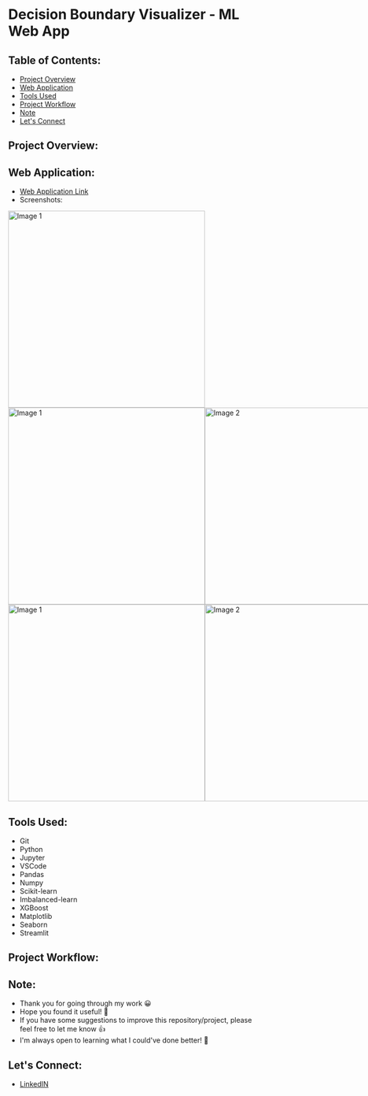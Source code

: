 # Decision Boundary Visualizer - ML Web App

## Table of Contents:
- [Project Overview](#project-overview)
- [Web Application](#web-application)
- [Tools Used](#tools-used)
- [Project Workflow](#project-workflow)
- [Note](#note)
- [Let's Connect](#lets-connect)

## Project Overview:

## Web Application:
- [Web Application Link](https://ml-decision-boundary-visualizer.streamlit.app/)
- Screenshots:
  
<div style="display:flex;">
    <img src="main.JPG" alt="Image 1" width="400" />
</div>

<div style="display:flex;">
    <img src="model-selection-1.JPG" alt="Image 1" width="400" />
    <img src="model-selection-2.JPG" alt="Image 2" width="400" />
</div>

<div style="display:flex;">
    <img src="model-eval-1.JPG" alt="Image 1" width="400" />
    <img src="model-eval-2.JPG" alt="Image 2" width="400" />
</div>

## Tools Used:
- Git
- Python
- Jupyter
- VSCode
- Pandas
- Numpy
- Scikit-learn
- Imbalanced-learn
- XGBoost
- Matplotlib
- Seaborn
- Streamlit

## Project Workflow:

## Note:
- Thank you for going through my work 😀
- Hope you found it useful! 💫
- If you have some suggestions to improve this repository/project, please feel free to let me know 👍
- I'm always open to learning what I could've done better! 🚀

## Let's Connect:
- [LinkedIN](https://www.linkedin.com/in/mohammed-misbahullah-sheriff/)


